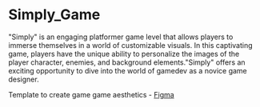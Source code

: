 # Simply_Game
"Simply" is an engaging platformer game level  that allows players to immerse themselves in a world of customizable visuals. In this captivating game, players have the unique ability to personalize the images of the player character, enemies, and background elements."Simply" offers an exciting opportunity to dive into the world of gamedev as a novice game designer.


Template to create game game aesthetics - [Figma](https://pages.github.com/](https://www.figma.com/file/8YIc31CHneuv9hFYD8fbP4/Simply_game?type=design&node-id=0-1&mode=design&t=atKfk2lRCJezJSdk-0)https://www.figma.com/file/8YIc31CHneuv9hFYD8fbP4/Simply_game?type=design&node-id=0-1&mode=design&t=atKfk2lRCJezJSdk-0)
